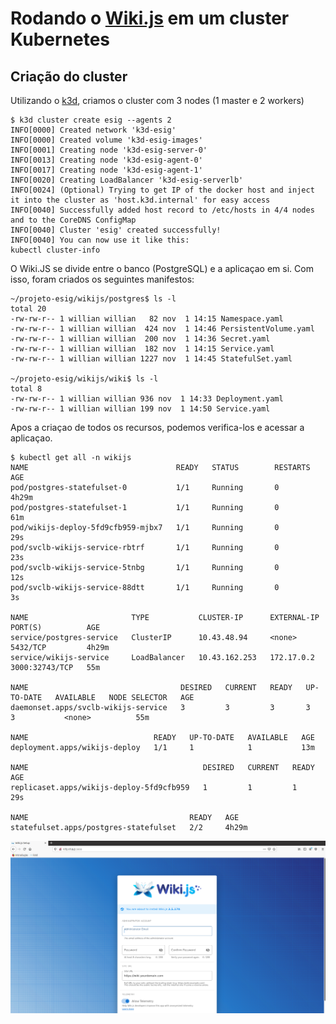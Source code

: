 # Rodando o [Wiki.js](https://github.com/Requarks/wiki) em um cluster Kubernetes

## Criação do cluster

Utilizando o [k3d](https://github.com/rancher/k3d), criamos o cluster com 3 nodes (1 master e 2 workers)

```
$ k3d cluster create esig --agents 2
INFO[0000] Created network 'k3d-esig'                   
INFO[0000] Created volume 'k3d-esig-images'             
INFO[0001] Creating node 'k3d-esig-server-0'            
INFO[0013] Creating node 'k3d-esig-agent-0'             
INFO[0017] Creating node 'k3d-esig-agent-1'             
INFO[0020] Creating LoadBalancer 'k3d-esig-serverlb'    
INFO[0024] (Optional) Trying to get IP of the docker host and inject it into the cluster as 'host.k3d.internal' for easy access 
INFO[0040] Successfully added host record to /etc/hosts in 4/4 nodes and to the CoreDNS ConfigMap 
INFO[0040] Cluster 'esig' created successfully!         
INFO[0040] You can now use it like this:                
kubectl cluster-info
```

O Wiki.JS se divide entre o banco (PostgreSQL) e a aplicaçao em si.
Com isso, foram criados os seguintes manifestos:

```
~/projeto-esig/wikijs/postgres$ ls -l
total 20
-rw-rw-r-- 1 willian willian   82 nov  1 14:15 Namespace.yaml
-rw-rw-r-- 1 willian willian  424 nov  1 14:46 PersistentVolume.yaml
-rw-rw-r-- 1 willian willian  200 nov  1 14:36 Secret.yaml
-rw-rw-r-- 1 willian willian  182 nov  1 14:15 Service.yaml
-rw-rw-r-- 1 willian willian 1227 nov  1 14:45 StatefulSet.yaml

~/projeto-esig/wikijs/wiki$ ls -l
total 8
-rw-rw-r-- 1 willian willian 936 nov  1 14:33 Deployment.yaml
-rw-rw-r-- 1 willian willian 199 nov  1 14:50 Service.yaml
```

Apos a criaçao de todos os recursos, podemos verifica-los e acessar a aplicaçao.

```
$ kubectl get all -n wikijs 
NAME                                 READY   STATUS        RESTARTS   AGE
pod/postgres-statefulset-0           1/1     Running       0          4h29m
pod/postgres-statefulset-1           1/1     Running       0          61m
pod/wikijs-deploy-5fd9cfb959-mjbx7   1/1     Running       0          29s
pod/svclb-wikijs-service-rbtrf       1/1     Running       0          23s
pod/svclb-wikijs-service-5tnbg       1/1     Running       0          12s
pod/svclb-wikijs-service-88dtt       1/1     Running       0          3s

NAME                       TYPE           CLUSTER-IP      EXTERNAL-IP   PORT(S)          AGE
service/postgres-service   ClusterIP      10.43.48.94     <none>        5432/TCP         4h29m
service/wikijs-service     LoadBalancer   10.43.162.253   172.17.0.2    3000:32743/TCP   55m

NAME                                  DESIRED   CURRENT   READY   UP-TO-DATE   AVAILABLE   NODE SELECTOR   AGE
daemonset.apps/svclb-wikijs-service   3         3         3       3            3           <none>          55m

NAME                            READY   UP-TO-DATE   AVAILABLE   AGE
deployment.apps/wikijs-deploy   1/1     1            1           13m

NAME                                       DESIRED   CURRENT   READY   AGE
replicaset.apps/wikijs-deploy-5fd9cfb959   1         1         1       29s

NAME                                    READY   AGE
statefulset.apps/postgres-statefulset   2/2     4h29m
```

![Captura](https://github.com/willian-as/wikiJS/blob/main/images/Captura%20de%20tela%20de%202020-11-01%2019-30-50.png)
